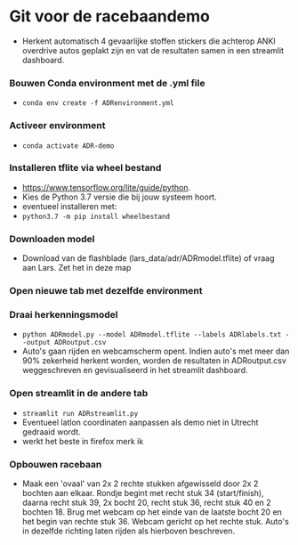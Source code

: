 # Git voor de racebaandemo
* Herkent automatisch 4 gevaarlijke stoffen stickers die achterop ANKI overdrive autos geplakt zijn en vat de resultaten samen in een streamlit dashboard.

### Bouwen Conda environment met de .yml file
* `conda env create -f ADRenvironment.yml`

### Activeer environment
* `conda activate ADR-demo`

### Installeren tflite via wheel bestand
* https://www.tensorflow.org/lite/guide/python.
* Kies de Python 3.7 versie die bij jouw systeem hoort.
* eventueel installeren met:
* `python3.7 -m pip install wheelbestand`

### Downloaden model
* Download van de flashblade (lars_data/adr/ADRmodel.tflite) of vraag aan Lars. Zet het in deze map

### Open nieuwe tab met dezelfde environment

### Draai herkenningsmodel
* `python ADRmodel.py --model ADRmodel.tflite --labels ADRlabels.txt --output ADRoutput.csv`
* Auto's gaan rijden en webcamscherm opent. Indien auto's met meer dan 90% zekerheid herkent worden, worden de resultaten in ADRoutput.csv weggeschreven en gevisualiseerd in het streamlit dashboard.

### Open streamlit in de andere tab
* `streamlit run ADRstreamlit.py`
* Eventueel latlon coordinaten aanpassen als demo niet in Utrecht gedraaid wordt.
* werkt het beste in firefox merk ik

### Opbouwen racebaan
* Maak een 'ovaal' van 2x 2 rechte stukken afgewisseld door 2x 2 bochten aan elkaar. Rondje begint met recht stuk 34 (start/finish), daarna recht stuk 39, 2x bocht 20, recht stuk 36, recht stuk 40 en 2 bochten 18. Brug met webcam op het einde van de laatste bocht 20 en het begin van rechte stuk 36. Webcam gericht op het rechte stuk. Auto's in dezelfde richting laten rijden als hierboven beschreven. 







